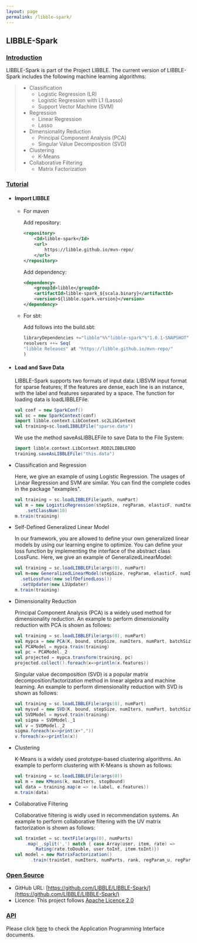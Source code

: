 ```yaml
---
layout: page
permalink: /libble-spark/
---
```


## LIBBLE-Spark

### [Introduction](#introduction)

LIBBLE-Spark is part of the Project LIBBLE. The current version of LIBBLE-Spark includes the following machine learning algorithms:

> * Classification
>   * Logistic Regression (LR)
>   * Logistic Regression with L1 (Lasso)
>   * Support Vector Machine (SVM)
> * Regression
>   * Linear Regression
>   * Lasso
> * Dimensionality Reduction
>   * Principal Component Analysis (PCA)
>   * Singular Value Decomposition (SVD)
> * Clustering
>   * K-Means
> * Collaborative Filtering
>   * Matrix Factorization

### [Tutorial](#tutorial)

* #### Import LIBBLE

  * For maven

    Add repository:

    ~~~xml
    <repository>
        <Id>libble-spark</Id>
        <url>
            https://libble.github.io/mvn-repo/
        </url>
    </repository>
    ~~~

    Add dependency:

    ~~~xml
    <dependency>
        <groupId>libble</groupId>
        <artifactId>libble-spark_${scala.binary}</artifactId>
        <version>${libble.spark.version}</version>
    </dependency>
    ~~~

  * For sbt:

    Add follows into the build.sbt:

    ~~~javascript
    libraryDependencies +="libble"%%"libble-spark"%"1.0.1-SNAPSHOT"
    resolvers ++= Seq(
    "libble Releases" at "https://libble.github.io/mvn-repo/"
    )
    ~~~

* #### Load and Save Data

  LIBBLE-Spark supports two formats of input data: LIBSVM input format for sparse features; If the features are dense, each line is an instance, with the label and features separated by a space. The function for loading data is loadLIBBLEFile.

  ~~~scala
  val conf = new SparkConf()
  val sc = new SparkContext(conf)
  import libble.context.LibContext.sc2LibContext
  val training=sc.loadLIBBLEFile("sparse.data")
  ~~~

  We use the method saveAsLIBBLEFile to save Data to the File System:

  ~~~scala
  import libble.context.LibContext.RDD2LIBBLERDD
  training.saveAsLIBBLEFile("this.data")
  ~~~

* Classification and Regression

  Here, we give an example of using Logistic Regression. The usages of Linear Regression and SVM are similar. You can find the complete codes in the package "examples".

  ~~~scala
  val training = sc.loadLIBBLEFile(path, numPart)
  val m = new LogisticRegression(stepSize, regParam, elasticF, numIter,numPart)
      .setClassNum(10)
  m.train(training)
  ~~~

* Self-Defined Generalized Linear Model

  In our framework, you are allowed to define your own generalized linear models by using our learning engine to optimize. You can define your loss function by implementing the interface of the abstract class LossFunc. Here, we give an example of GeneralizedLinearModel:

  ~~~scala
  val training = sc.loadLIBBLEFile(args(0), numPart)
  val m=new GeneralizedLinearModel(stepSize, regParam, elasticF, numIter, numPart)
    .setLossFunc(new selfDefinedLoss())
    .setUpdater(new L1Updater)
  m.train(training)
  ~~~

* Dimensionality Reduction

  Principal Component Analysis (PCA) is a widely used method for dimensionality reduction. An example to perform dimensionality reduction with PCA is shown as follows:

  ~~~scala
  val training = sc.loadLIBBLEFile(args(0), numPart)
  val mypca = new PCA(K, bound, stepSize, numIters, numPart, batchSize)
  val PCAModel = mypca.train(training)
  val pc = PCAModel._2
  val projected = mypca.transform(training, pc)
  projected.collect().foreach(x=>println(x.features))
  ~~~

  Singular value decomposition (SVD) is a popular matrix decomposition/factorization method in linear algebra and machine learning. An example to perform dimensionality reduction with SVD is shown as follows:

  ~~~scala
  val training = sc.loadLIBBLEFile(args(0), numPart)
  val mysvd = new SVD(K, bound, stepSize, numIters, numPart, batchSize)
  val SVDModel = mysvd.train(training)
  val sigma = SVDModel._1
  val v = SVDModel._2
  sigma.foreach(x=>print(x+","))
  v.foreach(x=>println(x))
  ~~~

* Clustering

  K-Means is a widely used prototype-based clustering algorithms. An example to perform clustering with K-Means is shown as follows:

  ~~~scala
  val training = sc.loadLIBBLEFile(args(0))
  val m = new KMeans(k, maxIters, stopBound)
  val data = training.map(e => (e.label, e.features))
  m.train(data)
  ~~~

* Collaborative Filtering

  Collaborative filtering is widly used in recommendation systems. An example to perform collaborative filtering with  the UV matrix factorization is shown as follows:

  ~~~scala
  val trainSet = sc.textFile(args(0), numParts)
      .map(_.split(',') match { case Array(user, item, rate) =>
          Rating(rate.toDouble, user.toInt, item.toInt)})
  val model = new MatrixFactorization()
    	.train(trainSet, numIters, numParts, rank, regParam_u, regParam_v,stepsize)
  ~~~

### [Open Source](#open-source)

* GitHub URL: [https://github.com/LIBBLE/LIBBLE-Spark/](https://github.com/LIBBLE/LIBBLE-Spark/)
* Licence: This project follows [Apache Licence 2.0](https://www.apache.org/licenses/LICENSE-2.0)

### [API](#api)

Please click [here](api/) to check the Application Programming Interface documents.